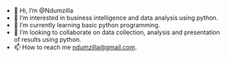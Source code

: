 - 👋 Hi, I’m @Ndumzilla
- 👀 I’m interested in business intelligence and data analysis using python.
- 🌱 I’m currently learning basic python programming.
- 💞️ I’m looking to collaborate on data collection, analysis and presentation of results using python.
- 📫 How to reach me ndumzilla@gmail.com.

<!---
Ndumzilla/Ndumzilla is a ✨ special ✨ repository because its `README.md` (this file) appears on your GitHub profile.
You can click the Preview link to take a look at your changes.
--->

